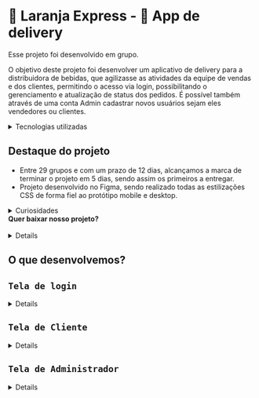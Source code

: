 
# :orange: Laranja Express - :motor_scooter: App de delivery

Esse projeto foi desenvolvido em grupo.

O objetivo deste projeto foi desenvolver um aplicativo de delivery para a distribuidora de bebidas, que agilizasse as atividades da equipe de vendas e dos clientes, permitindo o acesso via login, possibilitando o gerenciamento e atualização de status dos pedidos. É possível também através de uma conta Admin cadastrar novos usuários sejam eles vendedores ou clientes.

<details><summary>Tecnologias utilizadas</summary>
<details><summary>No Front-end</summary>

- React.JS, React-Hook-Forms
- JavaScript
- TypeScript
- CSS
- Jest
- React Testing Library
- Axios

</details>

<details><summary>No Back-end</summary>

- Node.JS
- Express
- Sequelize
- MySQL
- JWT
- Jest
- MD5

</details>

**Ferramentas:** Metodologias agéis como Scrum e Kanban, Trello, Figma

</details>

## Destaque do projeto

 - Entre 29 grupos e com um prazo de 12 dias, alcançamos a marca de terminar o projeto em 5 dias, sendo assim os primeiros a entregar.
 - Projeto desenvolvido no Figma, sendo realizado todas as estilizações CSS de forma fiel ao protótipo mobile e desktop.

<details><summary>Curiosidades</summary>

**O porquê do nome:** O nome foi escolhido devido a uma piada interna da escola em que nós referimos o nome cerveja a suco de la

</details>

  <summary>
    <strong>Quer baixar nosso projeto?</strong>
  </summary><br>
<details>

  1. Clone o repositório

  - Use o comando: `git clone `.
  - Entre na pasta do repositório que você acabou de clonar:
    - `cd `

  2. Instale as dependências

  - Para isso, use o seguinte comando: `npm install`

</details>

## O que desenvolvemos?

## `Tela de login`
<details>

Foi desenvolvido uma tela para **fazer login** e **registrar** no sistema, não sendo possível acessar com dados inválidos ou inexsistentes no banco de dados, após o acesso a aplicação verifica os dados salvos no localstorge para direciona-lo a página correta.

  {
    email: "adm@deliveryapp.com",
    password: "$#zebirita#$",
    role: "administrator",
  },
  {
    email: "fulana@deliveryapp.com",
    password: "fulana@123",
    role: "seller",
  },
  {
    email: "zebirita@email.com",
    password: "--adm2@21!!--",
    role: "customer",
  },

</details>

## `Tela de Cliente`
<details>

Foi desenvolvido uma tela de cliente para que seja possível **navegar e escolher produtos**, **adicionar produtos ao carrinho**, **fazer checkout (gerar uma nova venda)**, **consultar pedidos** e **acessar detalhes do mesmo**.

</details>

## `Tela de Administrador`
<details>

- Foi desenvolvido uma tela para realizar o cadastro de clientes e pessoas vendedoras e verificar todos os usuários cadastrados no app.

</details>
